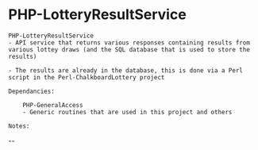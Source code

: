 # PHP-LotteryResultService

    PHP-LotteryResultService
    - API service that returns various responses containing results from various lottey draws (and the SQL database that is used to store the results)

    - The results are already in the database, this is done via a Perl script in the Perl-ChalkboardLottery project
    
    Dependancies:

        PHP-GeneralAccess 
        - Generic routines that are used in this project and others

    Notes:

--

